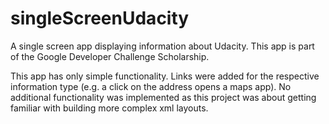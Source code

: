 # singleScreenUdacity
A single screen app displaying information about Udacity. This app is part of the Google Developer Challenge Scholarship.

This app has only simple functionality. Links were added for the respective information type (e.g. a click on the address opens a maps app). No additional functionality was implemented as this project was about getting familiar with building more complex xml layouts. 
